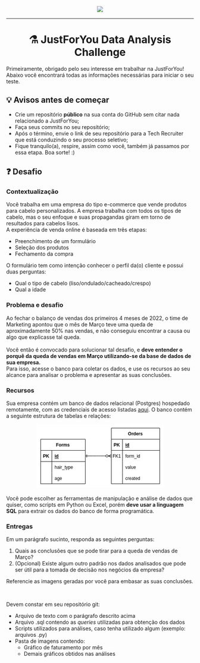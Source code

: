 <div align="center">
  <img src="https://revobeautytech.com.br/assinaturas/logo-jfy.png">
</div>

---

<div align="center">
  <h1>⚗️ JustForYou Data Analysis Challenge</h1>
</div>


Primeiramente, obrigado pelo seu interesse em trabalhar na JustForYou! Abaixo você encontrará todas as informações necessárias para iniciar o seu teste.

## 💡 Avisos antes de começar

* Crie um repositório **público** na sua conta do GitHub sem citar nada relacionado a JustForYou;
* Faça seus commits no seu repositório;
* Após o término, envie o link de seu repositório para a Tech Recruiter que está conduzindo o seu processo seletivo;
* Fique tranquilo(a), respire, assim como você, também já passamos por essa etapa. Boa sorte! :)

## ❓ Desafio

### Contextualização
Você trabalha em uma empresa do tipo e-commerce que vende produtos para cabelo personalizados.
A empresa trabalha com todos os tipos de cabelo, mas o seu enfoque e suas propagandas giram em 
torno de resultados para cabelos lisos.
</br>
A experiência de venda online é baseada em três etapas:
</br>
<ul>
    <li> Preenchimento de um formulário </li>
    <li> Seleção dos produtos </li>
    <li> Fechamento da compra </li>
</ul>
O formulário tem como intenção conhecer o perfil da(o) cliente e possui duas perguntas:
<ul>
    <li> Qual o tipo de cabelo (liso/ondulado/cacheado/crespo) </li>
    <li> Qual a idade </li>
</ul>

### Problema e desafio
Ao fechar o balanço de vendas dos primeiros 4 meses de 2022, o time de Marketing apontou que 
o mês de Março teve uma queda de aproximadamente 50% nas vendas, e não conseguiu encontrar
a causa ou algo que explicasse tal queda.
</br>
</br>
Você então é convocado para solucionar tal desafio, e <b>deve entender o porquê da queda 
de vendas em Março utilizando-se da base de dados de sua empresa.</b>
<br>
Para isso, acesse o banco para coletar os dados, e use os recursos ao seu alcance para
analisar o problema e apresentar as suas conclusões.

### Recursos
Sua empresa contém um banco de dados relacional (Postgres) hospedado remotamente, com as credenciais de acesso listadas [aqui](db_access.txt). O banco contém a seguinte estrutura de tabelas e relações:

<div align="center">
    <img src="images/db_uml.png">
</div>


</br>
Você pode escolher as ferramentas de manipulação e análise de dados que quiser, como scripts em Python ou Excel, porém <b>deve usar a linguagem SQL</b>
para extrair os dados do banco de forma programática.

</br>

### Entregas
Em um parágrafo sucinto, responda as seguintes perguntas:
<ol>
    <li>Quais as conclusões que se pode tirar para a queda de vendas de Março? </li>
    <li>(Opcional) Existe algum outro padrão nos dados analisados que pode ser útil para a tomada de decisão nos negócios da empresa?</li>
</ol>

Referencie as imagens geradas por você para embasar as suas conclusões.

</br>

Devem constar em seu repositório git:
<ul>
    <li>Arquivo de texto com o parágrafo descrito acima</li>
    <li>Arquivo .sql contendo as <i>queries</i> utilizadas para obtenção dos dados</li>
    <li>Scripts utilizados para análises, caso tenha utilizado algum (exemplo: arquivos .py)</li>
    <li>Pasta de imagens contendo:
        <ul>
            <li>Gráfico de faturamento por mês</li>
            <li>Demais gráficos obtidos nas análises</li>
        </ul>
    </li>
</ul>